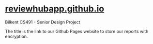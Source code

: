 # [reviewhubapp.github.io](https://reviewhubapp.github.io)
Bilkent CS491 - Senior Design Project

The title is the link to our Github Pages website to store our reports with encryption.
